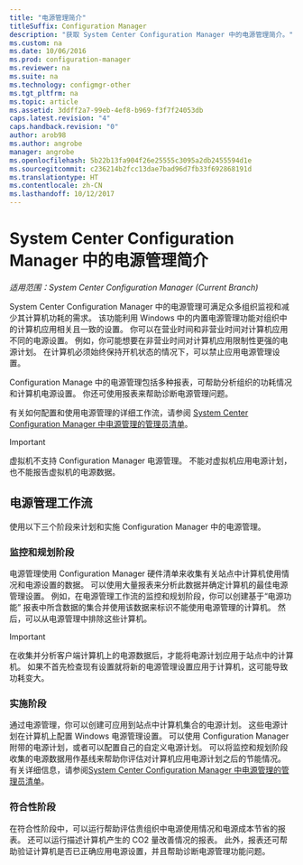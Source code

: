 ```yaml
---
title: "电源管理简介"
titleSuffix: Configuration Manager
description: "获取 System Center Configuration Manager 中的电源管理简介。"
ms.custom: na
ms.date: 10/06/2016
ms.prod: configuration-manager
ms.reviewer: na
ms.suite: na
ms.technology: configmgr-other
ms.tgt_pltfrm: na
ms.topic: article
ms.assetid: 3ddff2a7-99eb-4ef8-b969-f3f7f24053db
caps.latest.revision: "4"
caps.handback.revision: "0"
author: arob98
ms.author: angrobe
manager: angrobe
ms.openlocfilehash: 5b22b13fa904f26e25555c3095a2db2455594d1e
ms.sourcegitcommit: c236214b2fcc13dae7bad96d7fb33f692868191d
ms.translationtype: HT
ms.contentlocale: zh-CN
ms.lasthandoff: 10/12/2017
---
```

# <a name="introduction-to-power-management-in-system-center-configuration-manager"></a>System Center Configuration Manager 中的电源管理简介

*适用范围：System Center Configuration Manager (Current Branch)*

System Center Configuration Manager 中的电源管理可满足众多组织监视和减少其计算机功耗的需求。 该功能利用 Windows 中的内置电源管理功能对组织中的计算机应用相关且一致的设置。 你可以在营业时间和非营业时间对计算机应用不同的电源设置。 例如，你可能想要在非营业时间对计算机应用限制性更强的电源计划。 在计算机必须始终保持开机状态的情况下，可以禁止应用电源管理设置。  

 Configuration Manage 中的电源管理包括多种报表，可帮助分析组织的功耗情况和计算机电源设置。 你还可使用报表来帮助诊断电源管理问题。  

 有关如何配置和使用电源管理的详细工作流，请参阅 [System Center Configuration Manager 中电源管理的管理员清单](../../../../core/clients/manage/power/administrator-checklist-for-power-management.md)。  

> [!IMPORTANT]  
>  虚拟机不支持 Configuration Manager 电源管理。 不能对虚拟机应用电源计划，也不能报告虚拟机的电源数据。  

## <a name="the-power-management-workflow"></a>电源管理工作流  
 使用以下三个阶段来计划和实施 Configuration Manager 中的电源管理。  

### <a name="monitoring-and-planning-phase"></a>监控和规划阶段  
 电源管理使用 Configuration Manager 硬件清单来收集有关站点中计算机使用情况和电源设置的数据。 可以使用大量报表来分析此数据并确定计算机的最佳电源管理设置。 例如，在电源管理工作流的监控和规划阶段，你可以创建基于“电源功能”  报表中所含数据的集合并使用该数据来标识不能使用电源管理的计算机。 然后，可以从电源管理中排除这些计算机。  

> [!IMPORTANT]  
>  在收集并分析客户端计算机上的电源数据后，才能将电源计划应用于站点中的计算机。 如果不首先检查现有设置就将新的电源管理设置应用于计算机，这可能导致功耗变大。  

### <a name="enforcement-phase"></a>实施阶段  
 通过电源管理，你可以创建可应用到站点中计算机集合的电源计划。 这些电源计划在计算机上配置 Windows 电源管理设置。 可以使用 Configuration Manager 附带的电源计划，或者可以配置自己的自定义电源计划。 可以将监控和规划阶段收集的电源数据用作基线来帮助你评估对计算机应用电源计划之后的节能情况。 有关详细信息，请参阅[System Center Configuration Manager 中电源管理的管理员清单](../../../../core/clients/manage/power/administrator-checklist-for-power-management.md)。  

### <a name="compliance-phase"></a>符合性阶段  
 在符合性阶段中，可以运行帮助评估贵组织中电源使用情况和电源成本节省的报表。 还可以运行描述计算机产生的 CO2 量改善情况的报表。 此外，报表还可帮助验证计算机是否已正确应用电源设置，并且帮助诊断电源管理功能问题。  

